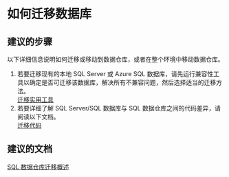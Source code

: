 <properties
    pageTitle="How to migrate a database"
    description="如何迁移数据库"
    service="microsoft.sql"
    resource="servers"
    authors="kasparks"
    displayOrder="4"
    selfHelpType="resource"
    supportTopicIds=""
    resourceTags="datawarehouse"
    productPesIds=""
    cloudEnvironments="public"
/>


# 如何迁移数据库

## **建议的步骤**
以下详细信息说明如何迁移或移动到数据仓库，或者在整个环境中移动数据仓库。

1. 若要迁移现有的本地 SQL Server 或 Azure SQL 数据库，请先运行兼容性工具以确定是否可迁移该数据库，解决所有不兼容问题，然后选择适当的迁移方法。<br>
[迁移实用工具](https://azure.microsoft.com/documentation/articles/sql-data-warehouse-migrate-migration-utility/)
2. 若要详细了解 SQL Server/SQL 数据库与 SQL 数据仓库之间的代码差异，请阅读以下文档。<br>
[迁移代码](https://azure.microsoft.com/documentation/articles/sql-data-warehouse-migrate-code/)

## **建议的文档**
[SQL 数据仓库迁移概述](https://azure.microsoft.com/documentation/articles/sql-data-warehouse-overview-migrate/)



<!--HONumber=Jun16_HO5-->


